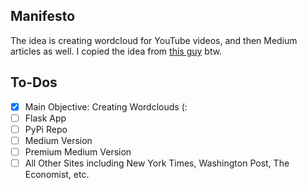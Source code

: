 ## Manifesto

The idea is creating wordcloud for YouTube videos, and then Medium articles as well. I copied the idea from [this guy](https://www.param.me/videocloud/) btw.

## To-Dos
+ [X] Main Objective: Creating Wordclouds (:
+ [ ] Flask App
+ [ ] PyPi Repo
+ [ ] Medium Version
+ [ ] Premium Medium Version
+ [ ] All Other Sites including New York Times, Washington Post, The Economist, etc.